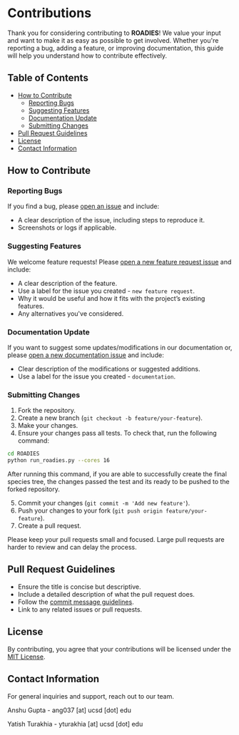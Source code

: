 # Contributions

Thank you for considering contributing to **ROADIES**! We value your input and want to make it as easy as possible to get involved. Whether you're reporting a bug, adding a feature, or improving documentation, this guide will help you understand how to contribute effectively.

## Table of Contents
- [How to Contribute](#how-to-contribute)
    - [Reporting Bugs](#reporting-bugs)
    - [Suggesting Features](#suggesting-features)
    - [Documentation Update](#documentation-update)
    - [Submitting Changes](#submitting-changes)
- [Pull Request Guidelines](#pull-request-guidelines)
- [License](#license)
- [Contact Information](#contact-information)

## How to Contribute

### Reporting Bugs
If you find a bug, please [open an issue](https://github.com/TurakhiaLab/ROADIES/issues) and include:

- A clear description of the issue, including steps to reproduce it.
- Screenshots or logs if applicable.

### Suggesting Features
We welcome feature requests! Please [open a new feature request issue](https://github.com/TurakhiaLab/ROADIES/issues) and include:

- A clear description of the feature.
- Use a label for the issue you created - `new feature request`.
- Why it would be useful and how it fits with the project’s existing features.
- Any alternatives you've considered.

### Documentation Update
If you want to suggest some updates/modifications in our documentation or, please [open a new documentation issue](https://github.com/TurakhiaLab/ROADIES/issues) and include:

- Clear description of the modifications or suggested additions.
- Use a label for the issue you created - `documentation`.


### Submitting Changes
1. Fork the repository.
2. Create a new branch (`git checkout -b feature/your-feature`).
3. Make your changes.
4. Ensure your changes pass all tests. To check that, run the following command:

```bash
cd ROADIES
python run_roadies.py --cores 16
```
After running this command, if you are able to successfully create the final species tree, the changes passed the test and its ready to be pushed to the forked repository. 

5. Commit your changes (`git commit -m 'Add new feature'`).
6. Push your changes to your fork (`git push origin feature/your-feature`).
7. Create a pull request.

Please keep your pull requests small and focused. Large pull requests are harder to review and can delay the process.

## Pull Request Guidelines
- Ensure the title is concise but descriptive.
- Include a detailed description of what the pull request does.
- Follow the [commit message guidelines](#https://github.com/TurakhiaLab/ROADIES/blob/main/.github/pull_request_template.md).
- Link to any related issues or pull requests.

## License

By contributing, you agree that your contributions will be licensed under the [MIT License](https://github.com/TurakhiaLab/ROADIES/blob/main/LICENSE).

## Contact Information

For general inquiries and support, reach out to our team.

Anshu Gupta - ang037 [at] ucsd [dot] edu

Yatish Turakhia - yturakhia [at] ucsd [dot] edu